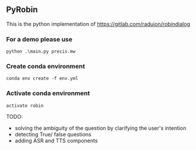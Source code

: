 ## PyRobin

This is the python implementation of  https://gitlab.com/raduion/robindialog 

### For a demo please use 
``` python .\main.py precis.mw ```


###  Create conda environment 
``` conda env create -f env.yml ```

###  Activate conda environment 
```activate robin```

TODO:
- solving the ambiguity of the question by clarifying the user's intention
- detecting True/ false questions 
- adding ASR and TTS components
